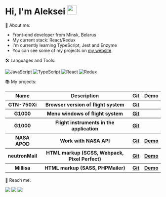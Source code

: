 # Hi, I'm Aleksei <img width="30" src="https://emojis.slackmojis.com/emojis/images/1613285697/12806/meow_attention.png?1613285697" alt="meow" />
🔭 About me:
* Front-end developer from Minsk, Belarus
* My current stack: React/Redux
* I'm currently learning TypeScript, Jest and Enzyme
* You can see some of my projects on <a href="https://tppd67421.github.io/">my website</a>

🛠️ Languages and Tools:

![JavaScript](https://img.shields.io/badge/-JavaScript-black?style=flat-square&logo=javascript)
![TypeScript](https://img.shields.io/badge/-TypeScript-black?style=flat-square&logo=typescript)
![React](https://img.shields.io/badge/-React-black?style=flat-square&logo=react)
![Redux](https://img.shields.io/badge/-Redux-black?style=flat-square&logo=Redux)

📚 My projects:
<table>
	<tr>
		<th>Name</th>
		<th>Description</th>
		<th>Git</th>
		<th>Demo</th>
	</tr>
  
  <tr>
	  <th>GTN-750Xi</th>
	  <th>Browser version of flight system</th>
	  <th><a href="https://github.com/tppd67421/GTN-750Xi">Git</a></th>
	  <th></th>
	</tr>
  <tr>
	  <th>G1000</th>
	  <th>Menu windows of flight system</th>
	  <th><a href="https://github.com/tppd67421/G1000-menu">Git</a></th>
	  <th></th>
	</tr>
  <tr>
	  <th>G1000</th>
	  <th>Flight instruments in the application</th>
	  <th><a href="https://github.com/tppd67421/G1000-PFD">Git</a></th>
	  <th></th>
	</tr>
	<tr>
		<th>NASA APOD</th>
		<th>Work with NASA API</th>
		<th><a href="https://github.com/tppd67421/nasa-apod">Git</a></th>
		<th><a target="_blank" href="https://tppd67421.github.io/nasa-apod/">Demo</a></th>
	</tr>
	<tr>
		<th>neutronMail</th>
		<th>HTML markup (SCSS, Webpack, Pixel Perfect)</th>
		<th><a href="https://github.com/tppd67421/neutron-mail">Git</a></th>
		<th><a target="_blank" href="https://tppd67421.github.io/neutron-mail/">Demo</a></th>
	</tr>
	<tr>
		<th>Millisa</th>
		<th>HTML markup (SASS, PHPMailer)</th>
		<th><a href="https://github.com/tppd67421/millisa">Git</a></th>
		<th><a target="_blank" href="https://tppd67421.github.io/millisa/">Demo</a></th>
	</tr>
</table>

📲 Reach me:

<a target="_blank" href="https://www.linkedin.com/in/aleksei-petrakov/"><img src="https://img.shields.io/badge/-Linkedin-black?style=flat-square&logo=linkedin"/></a>
<a target="_blank" href="https://t.me/tppd67421"><img src="https://img.shields.io/badge/-Telegram-black?style=flat-square&logo=telegram"/></a>
<a target="_blank" href="mailto:tppd67421@gmail.com"><img src="https://img.shields.io/badge/-tppd67421@gmail.com-black?style=flat-square&logo=gmail"/></a>


<!--
**tppd67421/tppd67421** is a ✨ _special_ ✨ repository because its `README.md` (this file) appears on your GitHub profile.

Here are some ideas to get you started:

- 🔭 I’m currently working on ...
- 🌱 I’m currently learning ...
- 👯 I’m looking to collaborate on ...
- 🤔 I’m looking for help with ...
- 💬 Ask me about ...
- 📫 How to reach me: ...
- 😄 Pronouns: ...
- ⚡ Fun fact: ...
-->

